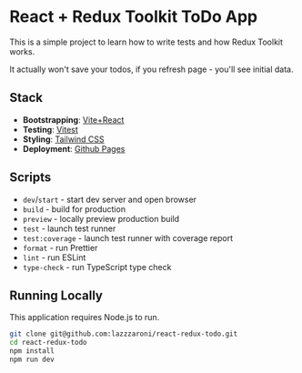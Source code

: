 # React + Redux Toolkit ToDo App

This is a simple project to learn how to write tests and how Redux Toolkit works.

It actually won't save your todos, if you refresh page - you'll see initial data.

## Stack

- **Bootstrapping**: [Vite+React](https://vitejs.dev/)
- **Testing**: [Vitest](https://vitest.dev/)
- **Styling**: [Tailwind CSS](https://tailwindcss.com/)
- **Deployment**: [Github Pages](https://lazzzaroni.github.io/react-redux-todo/)

## Scripts

- `dev`/`start` - start dev server and open browser
- `build` - build for production
- `preview` - locally preview production build
- `test` - launch test runner
- `test:coverage` - launch test runner with coverage report
- `format` - run Prettier
- `lint` - run ESLint
- `type-check` - run TypeScript type check

## Running Locally

This application requires Node.js to run.

```bash
git clone git@github.com:lazzzaroni/react-redux-todo.git
cd react-redux-todo
npm install
npm run dev
```
